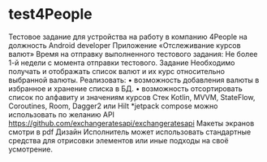 # test4People
Тестовое задание для устройства на работу в компанию 4People на должность Android developer
Приложение «Отслеживание курсов валют»
Время на отправку выполненного тестового задания:
  Не более 1-й недели с момента отправки тестового.
Задание
  Необходимо получать и отображать список валют и их курс относительно выбранной валюты.
Реализовать:
  • возможность добавления валюты в избранное и хранение списка в БД.
  • возможность отсортировать список по алфавиту и значениям курсов
Стек
  Kotlin, MVVM, StateFlow, Coroutines, Room, Dagger2 или Hilt
  *jetpack compose можно использовать по желанию
API
  https://github.com/exchangeratesapi/exchangeratesapi
Макеты экранов смотри в pdf 
Дизайн
  Исполнитель может использовать стандартные средства для отрисовки элементов или иные подходы на своё усмотрение.
